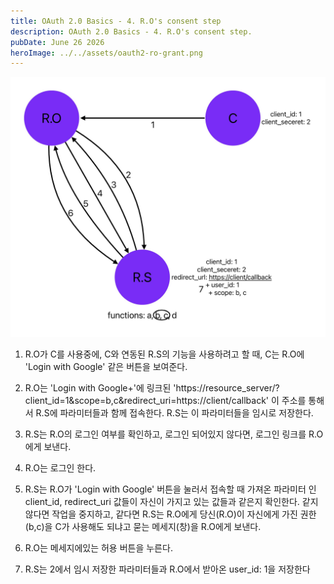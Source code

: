 ```yaml
---
title: OAuth 2.0 Basics - 4. R.O's consent step
description: OAuth 2.0 Basics - 4. R.O's consent step.
pubDate: June 26 2026
heroImage: ../../assets/oauth2-ro-grant.png
---
```

![oauth2-ro-cosent-step](../../assets/oauth2-ro-consent-step.jpg)
1. R.O가 C를 사용중에, C와 연동된 R.S의 기능을 사용하려고 할 때, C는 R.O에 'Login with Google' 같은 버튼을 보여준다.

2. R.O는 'Login with Google+'에 링크된 'https://resource_server/?client_id=1&scope=b,c&redirect_uri=https://client/callback' 이 주소를 통해서 R.S에 파라미터들과 함께 접속한다. R.S는 이 파라미터들을 임시로 저장한다.

3. R.S는 R.O의 로그인 여부를 확인하고, 로그인 되어있지 않다면, 로그인 링크를 R.O에게 보낸다.

4. R.O는 로그인 한다.

5. R.S는 R.O가 'Login with Google' 버튼을 눌러서 접속할 때 가져온 파라미터 인 client_id, redirect_uri 값들이 자신이 가지고 있는 값들과 같은지 확인한다. 같지 않다면 작업을 중지하고, 같다면 R.S는 R.O에게 당신(R.O)이 자신에게 가진 권한(b,c)을 C가 사용해도 되냐고 묻는 메세지(창)을 R.O에게 보낸다.

6. R.O는 메세지에있는 허용 버튼을 누른다.

7. R.S는 2에서 임시 저장한 파라미터들과 R.O에서 받아온 user_id: 1을 저장한다


